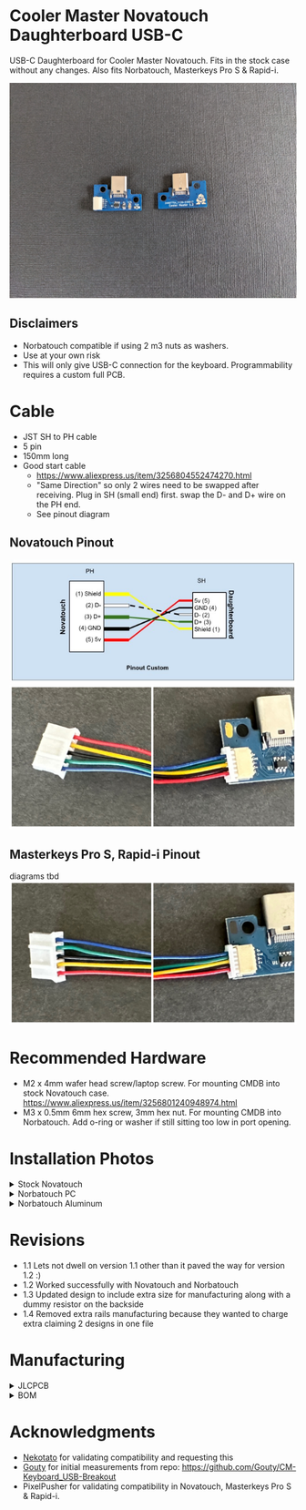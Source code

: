 # Cooler Master Novatouch Daughterboard USB-C
USB-C Daughterboard for Cooler Master Novatouch. Fits in the stock case without any changes.  Also fits Norbatouch, Masterkeys Pro S & Rapid-i.

![PCB2](/assets/pcbFrontBack.jpg)

## Disclaimers
* Norbatouch compatible if using 2 m3 nuts as washers.
* Use at your own risk
* This will only give USB-C connection for the keyboard. Programmability requires a custom full PCB.

# Cable
* JST SH to PH cable
* 5 pin
* 150mm long
* Good start cable
  * https://www.aliexpress.us/item/3256804552474270.html
  * "Same Direction" so only 2 wires need to be swapped after receiving. Plug in SH (small end) first. swap the D- and D+ wire on the PH end.
  * See pinout diagram
    
## Novatouch Pinout  
![Cable](/assets/CablePinout.jpg)
![Novatouch](/assets/novatouchcable.JPG)

## Masterkeys Pro S, Rapid-i Pinout
diagrams tbd
![ProS](/assets/proSrapidIcable.JPG)

# Recommended Hardware

* M2 x 4mm wafer head screw/laptop screw. For mounting CMDB into stock Novatouch case. https://www.aliexpress.us/item/3256801240948974.html 
* M3 x 0.5mm 6mm hex screw, 3mm hex nut. For mounting CMDB into Norbatouch. Add o-ring or washer if still sitting too low in port opening. 

# Installation Photos

<details>
 <summary>Stock Novatouch</summary>
 
![PCBInstalled](/assets/pcbInstalled.jpg) ![PCBInstalled2](/assets/pcbInstalled2.jpg)

</details>

<details>
 <summary>Norbatouch PC</summary>

![mountedinnorbatouch](/assets/mountedinnorbatouch.png) ![norbatouchpcportview](/assets/norbatouchpcportview.png) ![withm3nuts](/assets/withm3nuts.png)

</details>

<details>
 <summary>Norbatouch Aluminum </summary>
 
![norbatouch_alu_portview](/assets/norbatouch_alu_portview.jpeg)
 
</details>

# Revisions
* 1.1 Lets not dwell on version 1.1 other than it paved the way for version 1.2 :)
* 1.2 Worked successfully with Novatouch and Norbatouch
* 1.3 Updated design to include extra size for manufacturing along with a dummy resistor on the backside
* 1.4 Removed extra rails manufacturing because they wanted to charge extra claiming 2 designs in one file

# Manufacturing
<details>
  <summary>JLCPCB</summary>
 
  * Files: [/manufacturing](/manufacturing)
  * **1mm thick** (NOT Standard 1.6mm)
  * SMD Assembly is **Standard** not economic due to USB connector
  * Confirm Parts Placement: **Yes**
</details>
<details>
  <summary>BOM</summary>

| LCSC part # | Description        | Value | Package  | Amount |
| ----------- | ------------------ | ----- | -------- | ------ |
| C67381      | Connector (USB)    |       | SMD      | 1      |
| C136657     | Connector(JST SH)  | 5 pin | TH       | 1      |
| C7519       | ESD                |       | SOT23-6  | 1      |
| C261942     | Fuse               |       | 0805     | 1      |
| C597300     | Capacitor          | 4.7nF | 0805     | 1      |
| C212411     | Resistor           | 5.1K  | 0805     | 1      |
</details>

# Acknowledgments 
* [Nekotato](/https://github.com/nekotato) for validating compatibility and requesting this
* [Gouty](/https://github.com/Gouty) for initial measurements from repo: https://github.com/Gouty/CM-Keyboard_USB-Breakout
* PixelPusher for validating compatibility in Novatouch, Masterkeys Pro S & Rapid-i.
